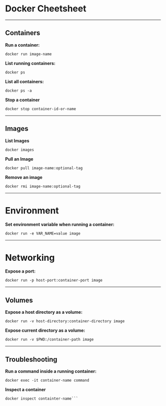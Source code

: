 # Docker Cheetsheet

---
## Containers

**Run a container:** 

```docker run image-name```


**List running containers:**

```docker ps```

**List all containers:**

```docker ps -a```

**Stop a container**

```docker stop container-id-or-name```

---
## Images

**List Images**

```docker images```

**Pull an Image**

```docker pull image-name:optional-tag```

**Remove an image**

```docker rmi image-name:optional-tag```

---
# Environment

**Set environment variable when running a container:**

```
docker run -e VAR_NAME=value image
```

---
# Networking

**Expose a port:**

```
docker run -p host-port:container-port image
```

---
## Volumes

**Expose a host directory as a volume:**

```
docker run -v host-directory:container-directory image
```

**Expose current directory as a volume:**

```
docker run -v $PWD:/container-path image
```

---
## Troubleshooting

**Run a command inside a running container:**

```
docker exec -it container-name command
```

**Inspect a container**
```
docker inspect containter-name```
```
